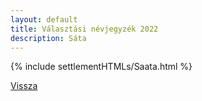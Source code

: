 ```yaml
---
layout: default
title: Választási névjegyzék 2022
description: Sáta
---
```


{% include settlementHTMLs/Saata.html %}

[Vissza](../)